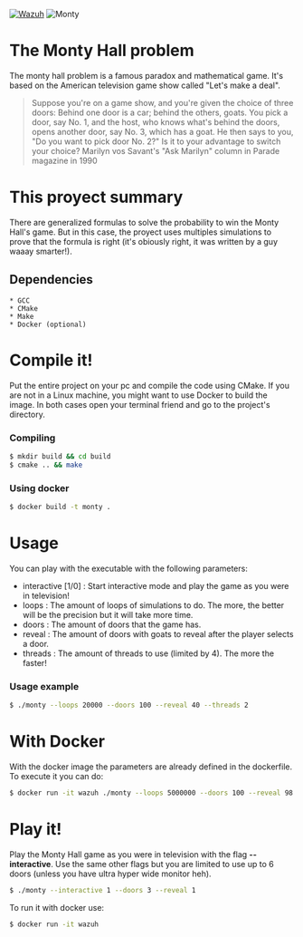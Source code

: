 

[![Wazuh](https://external-content.duckduckgo.com/iu/?u=https%3A%2F%2Fwazuh.com%2Fwp-content%2Fuploads%2F2018%2F12%2Fwazuh_web_img_blog-full.png&f=1&nofb=1)](https://wazuh.com/)
![Monty](https://external-content.duckduckgo.com/iu/?u=https%3A%2F%2Fi.ytimg.com%2Fvi%2F_X5erR9LKUs%2Fmaxresdefault.jpg&f=1&nofb=1)

# The Monty Hall problem
The monty hall problem is a famous paradox and mathematical game. It's based on the American television game show called "Let's make a deal".
>Suppose you're on a game show, and you're given the choice of three doors: Behind one door is a car; behind the others, goats. You pick a door, say No. 1, and the host, who knows what's behind the doors, opens another door, say No. 3, which has a goat. He then says to you, "Do you want to pick door No. 2?" Is it to your advantage to switch your choice? 
Marilyn vos Savant's "Ask Marilyn" column in Parade magazine in 1990

# This proyect summary
There are generalized formulas to solve the probability to win the Monty Hall's game. But in this case, the proyect uses multiples simulations to prove that the formula is right (it's obiously right, it was written by a guy waaay smarter!).

## Dependencies
    * GCC
    * CMake
    * Make
    * Docker (optional)

# Compile it!
Put the entire project on your pc and compile the code using CMake.
If you are not in a Linux machine, you might want to use Docker to build the image. In both cases open your terminal friend and go to the project's directory.
### Compiling
```sh
$ mkdir build && cd build
$ cmake .. && make
```
### Using docker
```sh
$ docker build -t monty .
```

# Usage
You can play with the executable with the following parameters:
- interactive [1/0] : Start interactive mode and play the game as you were in television!
- loops <N> : The amount of loops of simulations to do. The more, the better will be the precision but it will take more time.
- doors <N> : The amount of doors that the game has.
- reveal <N> : The amount of doors with goats to reveal after the player selects a door.
- threads <N> : The amount of threads to use (limited by 4). The more the faster!

### Usage example
```sh
$ ./monty --loops 20000 --doors 100 --reveal 40 --threads 2
```

# With Docker
With the docker image the parameters are already defined in the dockerfile. To execute it you can do:

```sh
$ docker run -it wazuh ./monty --loops 5000000 --doors 100 --reveal 98 --threads 4
```

# Play it!

Play the Monty Hall game as you were in television with the flag **--interactive**.
Use the same other flags but you are limited to use up to 6 doors (unless you have ultra hyper wide monitor heh).

```sh
$ ./monty --interactive 1 --doors 3 --reveal 1
```

To run it with docker use:

```sh
$ docker run -it wazuh
```